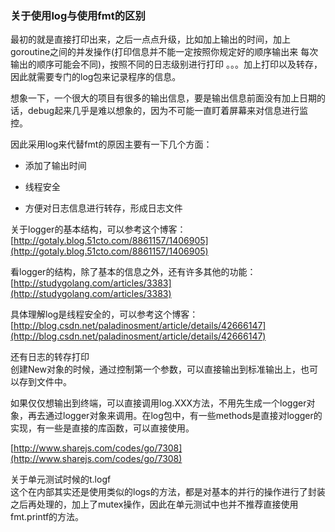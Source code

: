 ### 关于使用log与使用fmt的区别

最初的就是直接打印出来，之后一点点升级，比如加上输出的时间，加上goroutine之间的并发操作(打印信息并不能一定按照你规定好的顺序输出来 每次输出的顺序可能会不同)，按照不同的日志级别进行打印 。。。加上打印以及转存，因此就需要专门的log包来记录程序的信息。

想象一下，一个很大的项目有很多的输出信息，要是输出信息前面没有加上日期的话，debug起来几乎是难以想象的，因为不可能一直盯着屏幕来对信息进行监控。

因此采用log来代替fmt的原因主要有一下几个方面：

*   添加了输出时间  
    
*   线程安全  
    
*   方便对日志信息进行转存，形成日志文件

关于logger的基本结构，可以参考这个博客：  
[http://gotaly.blog.51cto.com/8861157/1406905](http://gotaly.blog.51cto.com/8861157/1406905)

看logger的结构，除了基本的信息之外，还有许多其他的功能：  
[http://studygolang.com/articles/3383](http://studygolang.com/articles/3383)

具体理解log是线程安全的，可以参考这个博客：  
[http://blog.csdn.net/paladinosment/article/details/42666147](http://blog.csdn.net/paladinosment/article/details/42666147)

还有日志的转存打印  
创建New对象的时候，通过控制第一个参数，可以直接输出到标准输出上，也可以存到文件中。

如果仅仅想输出到终端，可以直接调用log.XXX方法，不用先生成一个logger对象，再去通过logger对象来调用。在log包中，有一些methods是直接对logger的实现，有一些是直接的库函数，可以直接使用。

[http://www.sharejs.com/codes/go/7308](http://www.sharejs.com/codes/go/7308)

关于单元测试时候的t.logf  
这个在内部其实还是使用类似的logs的方法，都是对基本的并行的操作进行了封装之后再处理的，加上了mutex操作，因此在单元测试中也并不推荐直接使用fmt.printf的方法。